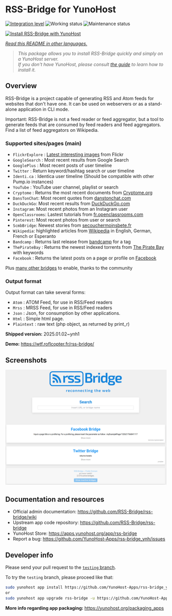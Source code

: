 <!--
N.B.: This README was automatically generated by <https://github.com/YunoHost/apps/tree/master/tools/readme_generator>
It shall NOT be edited by hand.
-->

# RSS-Bridge for YunoHost

[![Integration level](https://apps.yunohost.org/badge/integration/rss-bridge)](https://ci-apps.yunohost.org/ci/apps/rss-bridge/)
![Working status](https://apps.yunohost.org/badge/state/rss-bridge)
![Maintenance status](https://apps.yunohost.org/badge/maintained/rss-bridge)

[![Install RSS-Bridge with YunoHost](https://install-app.yunohost.org/install-with-yunohost.svg)](https://install-app.yunohost.org/?app=rss-bridge)

*[Read this README in other languages.](./ALL_README.md)*

> *This package allows you to install RSS-Bridge quickly and simply on a YunoHost server.*  
> *If you don't have YunoHost, please consult [the guide](https://yunohost.org/install) to learn how to install it.*

## Overview

RSS-Bridge is a project capable of generating RSS and Atom feeds for websites that don't have one. It can be used on webservers or as a stand-alone application in CLI mode.

Important: RSS-Bridge is not a feed reader or feed aggregator, but a tool to generate feeds that are consumed by feed readers and feed aggregators. Find a list of feed aggregators on Wikipedia.

### Supported sites/pages (main)

 * `FlickrExplore` : [Latest interesting images](http://www.flickr.com/explore) from Flickr
 * `GoogleSearch` : Most recent results from Google Search
 * `GooglePlus` : Most recent posts of user timeline
 * `Twitter` : Return keyword/hashtag search or user timeline
 * `Identi.ca` : Identica user timeline (Should be compatible with other Pump.io instances)
 * `YouTube` : YouTube user channel, playlist or search
 * `Cryptome` : Returns the most recent documents from [Cryptome.org](http://cryptome.org/)
 * `DansTonChat`: Most recent quotes from [danstonchat.com](http://danstonchat.com/)
 * `DuckDuckGo`: Most recent results from [DuckDuckGo.com](https://duckduckgo.com/)
 * `Instagram`: Most recent photos from an Instagram user
 * `OpenClassrooms`: Lastest tutorials from [fr.openclassrooms.com](http://fr.openclassrooms.com/)
 * `Pinterest`: Most recent photos from user or search
 * `ScmbBridge`: Newest stories from [secouchermoinsbete.fr](http://secouchermoinsbete.fr/)
 * `Wikipedia`: highlighted articles from [Wikipedia](https://wikipedia.org/) in English, German, French or Esperanto
 * `Bandcamp` : Returns last release from [bandcamp](https://bandcamp.com/) for a tag
 * `ThePirateBay` : Returns the newest indexed torrents from [The Pirate Bay](https://thepiratebay.se/) with keywords
 * `Facebook` : Returns the latest posts on a page or profile on [Facebook](https://facebook.com/)

Plus [many other bridges](bridges/) to enable, thanks to the community

### Output format

Output format can take several forms:

 * `Atom` : ATOM Feed, for use in RSS/Feed readers
 * `Mrss` : MRSS Feed, for use in RSS/Feed readers
 * `Json` : Json, for consumption by other applications.
 * `Html` : Simple html page.
 * `Plaintext` : raw text (php object, as returned by print_r)
 

**Shipped version:** 2025.01.02~ynh1

**Demo:** <https://wtf.roflcopter.fr/rss-bridge/>

## Screenshots

![Screenshot of RSS-Bridge](./doc/screenshots/screenshot_rss-bridge_welcome.png)

## Documentation and resources

- Official admin documentation: <https://github.com/RSS-Bridge/rss-bridge/wiki>
- Upstream app code repository: <https://github.com/RSS-Bridge/rss-bridge>
- YunoHost Store: <https://apps.yunohost.org/app/rss-bridge>
- Report a bug: <https://github.com/YunoHost-Apps/rss-bridge_ynh/issues>

## Developer info

Please send your pull request to the [`testing` branch](https://github.com/YunoHost-Apps/rss-bridge_ynh/tree/testing).

To try the `testing` branch, please proceed like that:

```bash
sudo yunohost app install https://github.com/YunoHost-Apps/rss-bridge_ynh/tree/testing --debug
or
sudo yunohost app upgrade rss-bridge -u https://github.com/YunoHost-Apps/rss-bridge_ynh/tree/testing --debug
```

**More info regarding app packaging:** <https://yunohost.org/packaging_apps>
